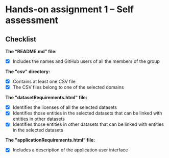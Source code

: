 # Hands-on assignment 1 – Self assessment

## Checklist

**The “README.md” file:**

- [x] Includes the names and GitHub users of all the members of the group

**The "csv" directory:**

- [x] Contains at least one CSV file 
- [x] The CSV files belong to one of the selected domains

**The "datasetRequirements.html" file:**

- [x] Identifies the licenses of all the selected datasets
- [x] Identifies those entities in the selected datasets that can be linked with entities in other datasets
- [x] Identifies those entities in other datasets that can be linked with entities in the selected datasets 

**The "applicationRequirements.html” file:**

- [x] Includes a description of the application user interface
